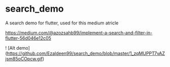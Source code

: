 # search_demo

A search demo for flutter, used for this medium atricle 

https://medium.com/@azozsahb99/implement-a-search-and-filter-in-flutter-56d046e12c05 


!  [Alt demo] (https://github.com/Ezaldeen99/search_demo/blob/master/1_zqMUPPT7vAZjsm85oCOpcw.gif)

